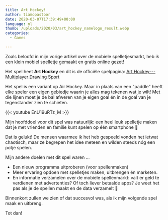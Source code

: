 ```yaml
---
title: Art Hockey!
author: tiamopastoor
date: 2020-03-07T17:39:49+00:00
language: nl
thumb: /uploads/2020/03/art_hockey_namelogo_result.webp
categories:
  - Games

---
```

Zoals beloofd in mijn vorige artikel over de mobiele spelletjesmarkt, heb ik een klein mobiel spelletje gemaakt en gratis online gezet!

Het spel heet **Art Hockey** en dit is de officiële spelpagina: [Art Hockey---Multiplayer Drawing Sport][1]

Het spel is een variant op Air Hockey. Maar in plaats van een "paddle" heeft elke speler een eigen gebiedje waarin je alles mag tekenen wat je wilt! Met die lijnen moet je de bal afweren van je eigen goal én in de goal van je tegenstander zien te schieten.

{{< youtube EnU19uRTz_M >}}

Mijn hoofddoel voor dit spel was natuurlijk: een heel leuk spelletje maken dat je met vrienden en familie kunt spelen op één smartphone 🙂

Dat is gelukt! De mensen waarmee ik het heb gespeeld vonden het ietwat chaotisch, maar ze begrepen het idee meteen en wilden steeds nóg een potje spelen.

Mijn andere doelen met dit spel waren ...

  * Een nieuw programma uitproberen (voor spellenmaken)
  * Meer ervaring opdoen met spelletjes maken, uitbrengen én marketen.
  * En informatie verzamelen over de mobiele spellenmarkt: valt er geld te verdienen met advertenties? Of toch liever betaalde apps? Je weet het pas als je de spellen maakt en de data verzamelt 🙂

Binnenkort zullen we zien of dat succesvol was, als ik mijn volgende spel maak en uitbreng.

Tot dan!

 [1]: https://pandaqi.com/art-hockey